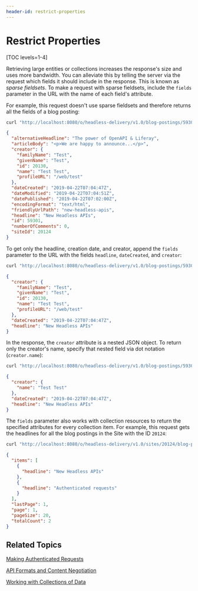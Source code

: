 ```yaml
---
header-id: restrict-properties
---
```


# Restrict Properties

[TOC levels=1-4]

Retrieving large entities or collections increases the response's size and uses 
more bandwidth. You can alleviate this by telling the server via the request 
which fields it should include in the response. This is known as 
*sparse fieldsets*. To make a request with sparse fieldsets, include the 
`fields` parameter in the URL with the name of each field's attribute. 

For example, this request doesn't use sparse fieldsets and therefore returns all 
the fields of a blog posting: 

```bash
curl "http://localhost:8080/o/headless-delivery/v1.0/blog-postings/59301"  -u 'test@example.com:test'
```

```json
{
  "alternativeHeadline": "The power of OpenAPI & Liferay",
  "articleBody": "<p>We are happy to announce...</p>",
  "creator": {
    "familyName": "Test",
    "givenName": "Test",
    "id": 20130,
    "name": "Test Test",
    "profileURL": "/web/test"
  },
  "dateCreated": "2019-04-22T07:04:47Z",
  "dateModified": "2019-04-22T07:04:51Z",
  "datePublished": "2019-04-22T07:02:00Z",
  "encodingFormat": "text/html",
  "friendlyUrlPath": "new-headless-apis",
  "headline": "New Headless APIs",
  "id": 59301,
  "numberOfComments": 0,
  "siteId": 20124
}
```

To get only the headline, creation date, and creator, append the `fields` 
parameter to the URL with the fields `headline`, `dateCreated`, and `creator`: 

```bash
curl "http://localhost:8080/o/headless-delivery/v1.0/blog-postings/59301?fields=headline,dateCreated,creator"  -u 'test@example.com:test'
```

```json
{
  "creator": {
    "familyName": "Test",
    "givenName": "Test",
    "id": 20130,
    "name": "Test Test",
    "profileURL": "/web/test"
  },
  "dateCreated": "2019-04-22T07:04:47Z",
  "headline": "New Headless APIs"
}
```

In the response, the `creator` attribute is a nested JSON object. To return only 
the creator's name, specify that nested field via dot notation (`creator.name`): 

```bash
curl "http://localhost:8080/o/headless-delivery/v1.0/blog-postings/59301?fields=headline,dateCreated,creator.name"  -u 'test@example.com:test'
```

```json
{
  "creator": {
    "name": "Test Test"
  },
  "dateCreated": "2019-04-22T07:04:47Z",
  "headline": "New Headless APIs"
}
```

The `fields` parameter also works with collection resources to return the 
specified attributes for every collection item. For example, this request gets 
the headlines for all the blog postings in the Site with the ID `20124`: 

```bash
curl "http://localhost:8080/o/headless-delivery/v1.0/sites/20124/blog-postings/?fields=headline"  -u 'test@example.com:test'
```

```json
{
  "items": [
    {
      "headline": "New Headless APIs"
    },
    {
      "headline": "Authenticated requests"
    }
  ],
  "lastPage": 1,
  "page": 1,
  "pageSize": 20,
  "totalCount": 2
}
```

## Related Topics

[Making Authenticated Requests](/docs/7-2/frameworks/-/knowledge_base/f/filter-sort-and-search)

[API Formats and Content Negotiation](/docs/7-2/frameworks/-/knowledge_base/f/api-formats-and-content-negotiation)

[Working with Collections of Data](/docs/7-2/frameworks/-/knowledge_base/f/working-with-collections-of-data)
